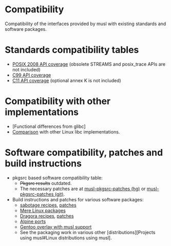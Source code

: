 # Compatibility

Compatibility of the interfaces provided by musl with existing standards and
software packages.

# Standards compatibility tables

- [POSIX 2008 API coverage][POSIX2008] (obsolete STREAMS and posix_trace APIs
  are not included)
- [C99 API coverage][C99]
- [C11 API coverage][C11] (optional annex K is not included)

[POSIX2008]: http://repo.or.cz/w/musl-tools.git/blob_plain/HEAD:/tab_posix.html
[C99]: http://repo.or.cz/w/musl-tools.git/blob_plain/HEAD:/tab_c99.html
[C11]: http://repo.or.cz/w/musl-tools.git/blob_plain/HEAD:/tab_c11.html

# Compatibility with other implementations

- [Functional differences from glibc]
- [Comparison] with other Linux libc implementations.

[Comparison]: https://www.etalabs.net/compare_libcs.html

# Software compatibility, patches and build instructions

- pkgsrc based software compatibility table:
    - ~~Pkgsrc results~~ outdated.
    - The necessary patches are at [musl-pkgsrc-patches (hg)] or
      [musl-pkgsrc-patches (git)].
- Build instructions and patches for various software packages:
    - [sabotage recipes], [patches][sabotage patches]
    - [Mere Linux packages]
    - [Dragora recipes], [patches][Dragora patches]
    - [Alpine ports]
    - [Gentoo overlay with musl support]
    - See the packaging work in various other
      [distributions][Projects using musl#Linux distributions using musl].

[musl-pkgsrc-patches (hg)]: http://bitbucket.org/GregorR/musl-pkgsrc-patches
[musl-pkgsrc-patches (git)]: https://github.com/GregorR/musl-pkgsrc-patches
[sabotage recipes]: http://github.com/sabotage-linux/sabotage/tree/master/pkg
[sabotage patches]: http://github.com/sabotage-linux/sabotage/tree/master/KEEP
[Mere Linux packages]: https://github.com/jhuntwork/merelinux/tree/master/packages
[Dragora recipes]: http://git.savannah.gnu.org/cgit/dragora.git/tree/recipes
[Dragora patches]: http://git.savannah.gnu.org/cgit/dragora.git/tree/patches
[Alpine ports]: http://git.alpinelinux.org/cgit/aports/tree/main/
[Gentoo overlay with musl support]: https://gitweb.gentoo.org/proj/musl.git

